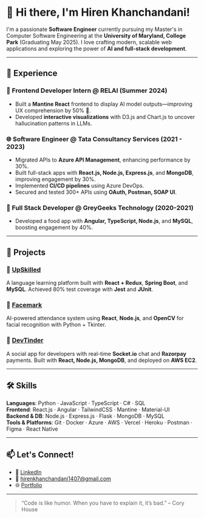 # 👋 Hi there, I'm Hiren Khanchandani!



I'm a passionate **Software Engineer** currently pursuing my Master's in Computer Software Engineering at the **University of Maryland, College Park** (Graduating May 2025). I love crafting modern, scalable web applications and exploring the power of **AI and full-stack development**.

---

## 💼 Experience

### 🧠 Frontend Developer Intern @ RELAI (Summer 2024)
- Built a **Mantine React** frontend to display AI model outputs—improving UX comprehension by 50% 🚀.
- Developed **interactive visualizations** with D3.js and Chart.js to uncover hallucination patterns in LLMs.

### 🌐 Software Engineer @ Tata Consultancy Services (2021 - 2023)
- Migrated APIs to **Azure API Management**, enhancing performance by 30%.
- Built full-stack apps with **React.js, Node.js, Express.js**, and **MongoDB**, improving engagement by 30%.
- Implemented **CI/CD pipelines** using Azure DevOps.
- Secured and tested 300+ APIs using **OAuth, Postman, SOAP UI**.

### 🍴 Full Stack Developer @ GreyGeeks Technology (2020-2021)
- Developed a food app with **Angular, TypeScript, Node.js**, and **MySQL**, boosting engagement by 40%.

---

## 🚀 Projects

### 🔸 [UpSkilled](#)
A language learning platform built with **React + Redux**, **Spring Boot**, and **MySQL**. Achieved 80% test coverage with **Jest** and **JUnit**.

### 🔸 [Facemark](#)
AI-powered attendance system using **React**, **Node.js**, and **OpenCV** for facial recognition with Python + Tkinter.

### 🔸 [DevTinder](#)
A social app for developers with real-time **Socket.io** chat and **Razorpay** payments. Built with **React, Node.js, MongoDB**, and deployed on **AWS EC2**.

---

## 🛠️ Skills

**Languages**: Python · JavaScript · TypeScript · C# · SQL  
**Frontend**: React.js · Angular · TailwindCSS · Mantine · Material-UI  
**Backend & DB**: Node.js · Express.js · Flask · MongoDB · MySQL  
**Tools & Platforms**: Git · Docker · Azure · AWS · Vercel · Heroku · Postman · Figma · React Native

---

## 📫 Let's Connect!

- 🔗 [LinkedIn](https://www.linkedin.com/in/hiren-khanchandani/)
- 📧 hirenkhanchandani1407@gmail.com
- 🌐 [Portfolio](https://hiren1407.github.io/portfolio/)
---

> “Code is like humor. When you have to explain it, it’s bad.” – Cory House
